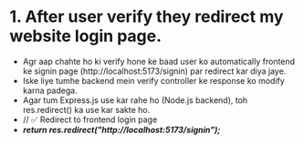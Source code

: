 # 1. After user verify they redirect my website login page.
- Agr aap chahte ho ki verify hone ke baad user ko automatically frontend ke signin page (http://localhost:5173/signin) par redirect kar diya jaye.
- Iske liye tumhe backend mein verify controller ke response ko modify karna padega. 
- Agar tum Express.js use kar rahe ho (Node.js backend), toh res.redirect() ka use kar sakte ho.
- // ✅ Redirect to frontend login page
- ***return res.redirect("http://localhost:5173/signin");***
